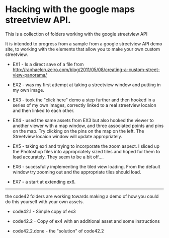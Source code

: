 # Hacking with the google maps streetview API.

This is a collection of folders working with the google streetview API

It is intended to progress from a sample from a google streetview API demo site, to working with the elements that allow you to make your own custom streetview.

* EX1 - Is a direct save of a file from http://raphaelcruzeiro.com/blog/2011/05/08/creating-a-custom-street-view-panorama/

* EX2 - was my first attempt at taking a streetview window and putting in my own image.

* EX3 - took the "click here" demo a step further and then hooked in a series of my own images, correctly linked to a real streetview locaion and then linked to each other.

* EX4 - used the same assets from EX3 but also hooked the viewer to another viewer with a map window, and three associated points and pins on the map.  Try clicking on the pins on the map on the left.  The Streetview locaion window will update appropriately.

* EX5 - taking ex4 and trying to incorporate the zoom aspect.  I sliced up the Photoshop files into appropriately sized tiles and hoped for them to load accurately.  They seem to be a bit off....

* EX6 - sucessfully implementing the tiled view loading.  From the default window try zooming out and the appropriate tiles should load.

* EX7 - a start at extending ex6.

--------------

the code42 folders are working towards making a demo of how you could do this yourself with your own assets.

* code42.1 - Simple copy of ex3

* code42.2 - Copy of ex4 with an additional asset and some instructions

* code42.2.done - the "solution" of code42.2